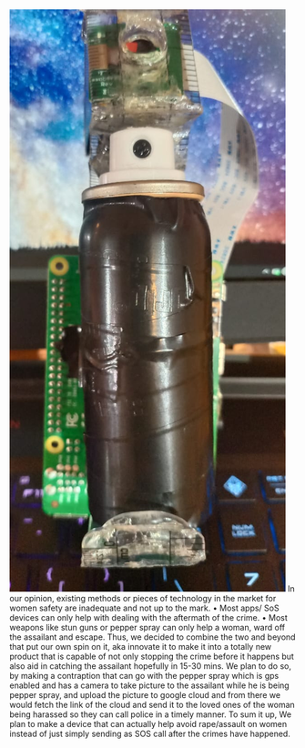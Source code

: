 <img src="b3d0e723-4a4b-4ff7-9d8c-1bd4c9551269.jpg">
In our opinion, existing methods or pieces of technology in the market for women safety are inadequate and not up to the mark.
    • Most apps/ SoS devices can only help with dealing with the aftermath of the crime.
    • Most weapons like stun guns or pepper spray can only help a woman, ward off the assailant and escape.
Thus, we decided to combine the two and beyond that put our own spin on it, aka innovate it to make it into a totally new product that is capable of not only stopping the crime before it happens but also aid in catching the assailant hopefully in 15-30 mins.
We plan to do so, by making a contraption that can go with the pepper spray which is gps enabled and has a camera  to take picture to the assailant while he is being pepper spray, and upload the picture to google cloud and from there we would fetch the link of the cloud and send it to the loved ones of the woman being harassed so they can call police in a timely manner.
To sum it up,
We plan to make a device that can actually help avoid rape/assault on women instead of just simply sending as SOS call after the crimes have happened.
